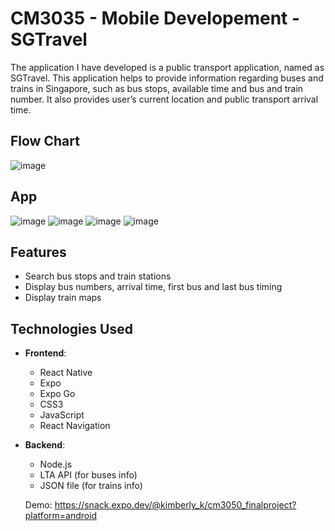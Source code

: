 # CM3035 - Mobile Developement - SGTravel

The application I have developed is a public transport application, named as SGTravel. This application helps to provide information regarding buses and trains in Singapore, such as bus stops, available time and bus and train number. It also provides user’s current location and public transport arrival time.

## Flow Chart
![image](https://github.com/user-attachments/assets/83a2add4-4943-454f-853c-31d36b94b397)

## App
![image](https://github.com/user-attachments/assets/4e269894-75d7-45ee-847f-27e6851d6842)
![image](https://github.com/user-attachments/assets/a7277bf0-839b-44cf-8876-434b1bf6ef17)
![image](https://github.com/user-attachments/assets/a1c92700-70fc-41c3-a180-8a7a087c83b6)
![image](https://github.com/user-attachments/assets/c663cff7-8ac1-4fa8-a782-fb026f5f935c)

## Features
- Search bus stops and train stations
- Display bus numbers, arrival time, first bus and last bus timing
- Display train maps

## Technologies Used
- **Frontend**:
  - React Native
  - Expo
  - Expo Go
  - CSS3
  - JavaScript
  - React Navigation
- **Backend**:
  - Node.js
  - LTA API (for buses info)
  - JSON file (for trains info)

  Demo: https://snack.expo.dev/@kimberly_k/cm3050_finalproject?platform=android

